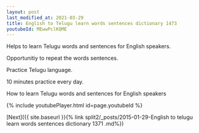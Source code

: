 ```yaml
---
layout: post
last_modified_at: 2021-03-29
title: English to Telugu learn words sentences dictionary 1473 
youtubeId: MEwwPclKQME
---
```

 
 
Helps to learn Telugu words and sentences for English speakers.

Opportunitiy to repeat the words sentences. 

Practice Telugu language. 
 
10 minutes practice every day. 
 
How to learn Telugu words and sentences for English speakers 
 
{% include youtubePlayer.html id=page.youtubeId %}
 
 
[Next]({{ site.baseurl }}{% link  split2/_posts/2015-01-29-English to telugu learn words sentences dictionary 1371 .md%})
 
